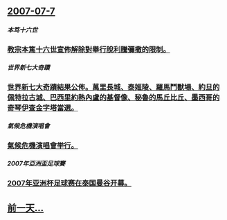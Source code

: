 ## [2007-07-7](/zh/news/2007/07/7/index.md)

##### 本笃十六世
### [教宗本篤十六世宣佈解除對舉行脫利騰彌撒的限制。](/zh/news/2007/07/7/教宗本篤十六世宣佈解除對舉行脫利騰彌撒的限制.md)
##### 世界新七大奇蹟
### [世界新七大奇蹟結果公佈。萬里長城、泰姬陵、羅馬鬥獸場、約旦的佩特拉古城、巴西里約熱內盧的基督像、秘魯的馬丘比丘、墨西哥的奇琴伊查金字塔當選。](/zh/news/2007/07/7/世界新七大奇蹟結果公佈-萬里長城-泰姬陵-羅馬鬥獸場-約旦的佩特拉古城-巴西里約熱內盧的基督像-秘魯的馬丘比丘-墨西哥的.md)
##### 氣候危機演唱會
### [氣候危機演唱會举行。](/zh/news/2007/07/7/氣候危機演唱會举行.md)
##### 2007年亞洲盃足球賽
### [2007年亚洲杯足球赛在泰国曼谷开幕。](/zh/news/2007/07/7/2007年亚洲杯足球赛在泰国曼谷开幕.md)
## [前一天...](/zh/news/2007/07/6/index.md)

